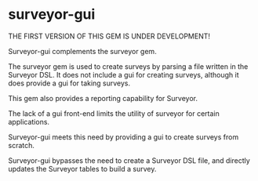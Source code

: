 surveyor-gui
============

THE FIRST VERSION OF THIS GEM IS UNDER DEVELOPMENT!

Surveyor-gui complements the surveyor gem.

The surveyor gem is used to create surveys by parsing a file written in the Surveyor DSL.  It does not include a gui for creating surveys, although it does provide a gui for taking surveys.

This gem also provides a reporting capability for Surveyor.

The lack of a gui front-end limits the utility of surveyor for certain applications.

Surveyor-gui meets this need by providing a gui to create surveys from scratch.

Surveyor-gui bypasses the need to create a Surveyor DSL file, and directly updates the Surveyor tables to build a survey.

